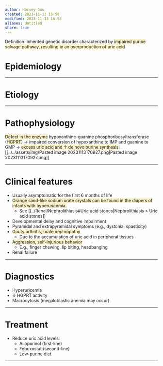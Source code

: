 ```yaml
---
author: Harvey Guo
created: 2023-11-13 16:58
modified: 2023-11-13 16:58
aliases: Untitled
share: true
---
```


Definition: inherited genetic disorder characterized by <span style="background:rgba(240, 200, 0, 0.2)">impaired purine salvage pathway, resulting in an overproduction of uric acid</span>
# Epidemiology


---
# Etiology


---
# Pathophysiology
<span style="background:rgba(240, 200, 0, 0.2)">Defect in the enzyme</span> hypoxanthine-guanine phosphoribosyltransferase (<span style="background:rgba(240, 200, 0, 0.2)">HGPRT</span>) → impaired conversion of hypoxanthine to IMP and guanine to GMP → <span style="background:rgba(240, 200, 0, 0.2)">excess uric acid and ↑ de novo purine synthesis</span>![[../../assets/img/Pasted image 20231113170927.png|Pasted image 20231113170927.png]]

---
# Clinical features
- Usually asymptomatic for the first 6 months of life
- <span style="background:rgba(240, 200, 0, 0.2)">Orange sand-like sodium urate crystals can be found in the diapers of infants with hyperuricemia.</span>
	- See [[../Renal/Nephrolithiasis#Uric acid stones|Nephrolithiasis > Uric acid stones]]
- Developmental delay and cognitive impairment
- Pyramidal and extrapyramidal symptoms (e.g., dystonia, spasticity)
- <span style="background:rgba(240, 200, 0, 0.2)">Gouty arthritis, urate nephropathy </span>
	- Due to the accumulation of uric acid in peripheral tissues
- <span style="background:rgba(240, 200, 0, 0.2)">Aggression, self-injurious behavior </span>
	- E.g., finger chewing, lip biting, headbanging
- Renal failure

---
# Diagnostics
- Hyperuricemia
- ↓ HGPRT activity
- Macrocytosis (megaloblastic anemia may occur)

---
# Treatment
- Reduce uric acid levels:
	- Allopurinol (first-line)
	- Febuxostat (second-line)
	- Low-purine diet

---
